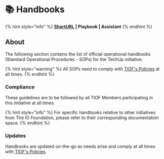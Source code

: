 # 📚 Handbooks

{% hint style="info" %}
[**ShortURL**](https://tiof.click/TUHB) **| Playbook | Assistant**
{% endhint %}

## About

The following section contains the list of official operational handbooks (Standard Operational Procedures - SOPs) for the TechUp initiative.

{% hint style="warning" %}
All SOPs need to comply with [TIOF's Policies](https://tiof.click/TIOFPolicies) at all times.
{% endhint %}

### Compliance

These guidelines are to be followed by all TIOF Members participating in this initiative at all times.

{% hint style="info" %}
For specific handbooks relative to other initiatives from The IO Foundation, please refer to their corresponding documentation space.
{% endhint %}

### Updates

Handbooks are updated on-the-go as needs arise and comply at all times with [TIOF's Policies](https://tiof.click/TIOFPolicies).
